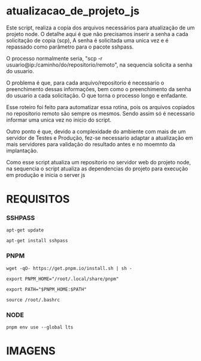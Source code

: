 # atualizacao_de_projeto_js
Este script, realiza a copia dos arquivos necessários para atualização de um projeto node. O detalhe aqui é que não precisamos inserir a senha a cada solicitação de copia (scp), A senha é solicitada uma unica vez e é repassado como parâmetro para o pacote sshpass.

O processo normalmente seria, "scp -r usuario@ip:/caminho/do/repositorio/remoto", na sequencia solicita a senha do usuario.

O problema é que, para cada arquivo/repositorio é necessario o preenchimento dessas informações, bem como o preenchimento da senha do usuario a cada solicitação. O que torna o processo longo e enfadante.

Esse roteiro foi feito para automatizar essa rotina, pois os arquivos copiados no repositorio remoto são sempre os mesmos. Sendo assim só é necessario informar uma unica vez no inicio do script.

Outro ponto é que, devido a complexidade do ambiente com mais de um servidor de Testes e Produção, fez-se necessario adaptar a atualização em mais servidores para validação do resultado antes e no moemnto da implantação.

Como esse script atualiza um repositorio no servidor web do projeto node, na sequencia o script atualiza as dependencias do projeto para execução em produção e inicia o server js

# REQUISITOS


### SSHPASS

`apt-get update`

`apt-get install sshpass`


### PNPM
`wget -qO- https://get.pnpm.io/install.sh | sh -`

`export PNPM_HOME="/root/.local/share/pnpm"`

`export PATH="$PNPM_HOME:$PATH"`

`source /root/.bashrc`


### NODE
`pnpm env use --global lts`

# IMAGENS



